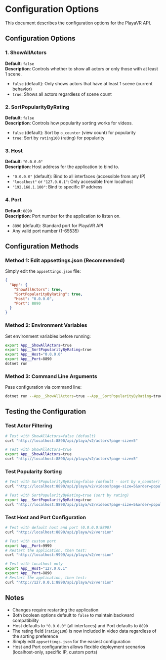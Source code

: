 # Configuration Options

This document describes the configuration options for the PlayaVR API.

## Configuration Options

### 1. ShowAllActors

**Default**: `false`  
**Description**: Controls whether to show all actors or only those with at least 1 scene.

- `false` (default): Only shows actors that have at least 1 scene (current behavior)
- `true`: Shows all actors regardless of scene count

### 2. SortPopularityByRating

**Default**: `false`  
**Description**: Controls how popularity sorting works for videos.

- `false` (default): Sort by `o_counter` (view count) for popularity
- `true`: Sort by `rating100` (rating) for popularity

### 3. Host

**Default**: `"0.0.0.0"`  
**Description**: Host address for the application to bind to.

- `"0.0.0.0"` (default): Bind to all interfaces (accessible from any IP)
- `"localhost"` or `"127.0.0.1"`: Only accessible from localhost
- `"192.168.1.100"`: Bind to specific IP address

### 4. Port

**Default**: `8890`  
**Description**: Port number for the application to listen on.

- `8890` (default): Standard port for PlayaVR API
- Any valid port number (1-65535)

## Configuration Methods

### Method 1: Edit appsettings.json (Recommended)

Simply edit the `appsettings.json` file:

```json
{
  "App": {
    "ShowAllActors": true,
    "SortPopularityByRating": true,
    "Host": "0.0.0.0",
    "Port": 8890
  }
}
```

### Method 2: Environment Variables

Set environment variables before running:

```bash
export App__ShowAllActors=true
export App__SortPopularityByRating=true
export App__Host="0.0.0.0"
export App__Port=8890
dotnet run
```

### Method 3: Command Line Arguments

Pass configuration via command line:

```bash
dotnet run --App__ShowAllActors=true --App__SortPopularityByRating=true --App__Host="0.0.0.0" --App__Port=8890
```

## Testing the Configuration

### Test Actor Filtering

```bash
# Test with ShowAllActors=false (default)
curl "http://localhost:8890/api/playa/v2/actors?page-size=5"

# Test with ShowAllActors=true
export App__ShowAllActors=true
curl "http://localhost:8890/api/playa/v2/actors?page-size=5"
```

### Test Popularity Sorting

```bash
# Test with SortPopularityByRating=false (default - sort by o_counter)
curl "http://localhost:8890/api/playa/v2/videos?page-size=5&order=popularity&direction=descending"

# Test with SortPopularityByRating=true (sort by rating)
export App__SortPopularityByRating=true
curl "http://localhost:8890/api/playa/v2/videos?page-size=5&order=popularity&direction=descending"
```

### Test Host and Port Configuration

```bash
# Test with default host and port (0.0.0.0:8890)
curl "http://localhost:8890/api/playa/v2/version"

# Test with custom port
export App__Port=9999
# Restart the application, then test:
curl "http://localhost:9999/api/playa/v2/version"

# Test with localhost only
export App__Host="127.0.0.1"
export App__Port=8890
# Restart the application, then test:
curl "http://127.0.0.1:8890/api/playa/v2/version"
```

## Notes

- Changes require restarting the application
- Both boolean options default to `false` to maintain backward compatibility
- Host defaults to `"0.0.0.0"` (all interfaces) and Port defaults to `8890`
- The rating field (`rating100`) is now included in video data regardless of the sorting preference
- Simply edit `appsettings.json` for the easiest configuration
- Host and Port configuration allows flexible deployment scenarios (localhost-only, specific IP, custom ports)

